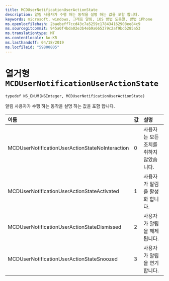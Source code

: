 ```yaml
---
title: MCDUserNotificationUserActionState
description: 알림 사용자가 수행 하는 동작을 설명 하는 값을 포함 합니다.
keywords: microsoft, windows, 그래프 알림, iOS 방법 도움말, 방법 iPhone
ms.openlocfilehash: 2baebeff7ccd43c7a5259c178434162908ee84c9
ms.sourcegitcommit: 945a0f4bda02e3b4eb9a665379c2af9bd5285a53
ms.translationtype: MT
ms.contentlocale: ko-KR
ms.lasthandoff: 04/18/2019
ms.locfileid: "59800805"
---
```

# <a name="enum-mcdusernotificationuseractionstate"></a>열거형 `MCDUserNotificationUserActionState`

```
typedef NS_ENUM(NSInteger, MCDUserNotificationUserActionState)
```

알림 사용자가 수행 하는 동작을 설명 하는 값을 포함 합니다.

|이름 | 값 | 설명 |
|:-- |:-- |:-- |
|   MCDUserNotificationUserActionStateNoInteraction |0| 사용자는 모든 조치를 취하지 않았습니다.|
|   MCDUserNotificationUserActionStateActivated|1|사용자가 알림을 활성화 합니다.|
|   MCDUserNotificationUserActionStateDismissed|2| 사용자가 알림을 해제 됩니다.|
|   MCDUserNotificationUserActionStateSnoozed|3| 사용자가 알림을 연기 합니다.|
